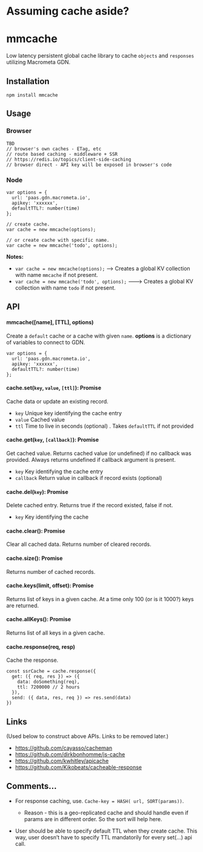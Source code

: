 # Assuming cache aside?

# mmcache

Low latency persistent global cache library to cache `objects` and `responses` utilizing Macrometa GDN.

## Installation

```
npm install mmcache
```

## Usage

### Browser
```
TBD
// browser's own caches - ETag, etc
// route based caching - middleware + SSR
// https://redis.io/topics/client-side-caching
// browser direct - API key will be exposed in browser's code
```

### Node
```
var options = {
  url: 'paas.gdn.macrometa.io',
  apikey: 'xxxxxx',
  defaultTTL?: number(time)
};

// create cache. 
var cache = new mmcache(options);

// or create cache with specific name.
var cache = new mmcache('todo', options);
```

**Notes:**

* `var cache = new mmcache(options);` --> Creates a global KV collection with name `mmcache` if not present.
* `var cache = new mmcache('todo', options);` ---> Creates a global KV collection with name `todo` if not present.

## API

#### mmcache([name], [TTL], options)

Create a `default` cache or a cache with given `name`. **options** is a dictionary of variables to connect to GDN.

```
var options = {
  url: 'paas.gdn.macrometa.io',
  apikey: 'xxxxxx',
  defaultTTL?: number(time)
};
```

#### cache.set(`key`, `value`, `[ttl]`): Promise

Cache data or update an existing record.

* `key` Unique key identifying the cache entry
* `value` Cached value  
* `ttl` Time to live in seconds (optional) . Takes `defaultTTL` if not provided

#### cache.get(`key`, `[callback]`): Promise

Get cached value. Returns cached value (or undefined) if no callback was provided. Always returns undefined if callback argument is present.

* `key` Key identifying the cache entry
* `callback` Return value in callback if record exists (optional)

#### cache.del(`key`): Promise

Delete cached entry. Returns true if the record existed, false if not.

* `key` Key identifying the cache

#### cache.clear(): Promise

Clear all cached data. Returns number of cleared records.

#### cache.size(): Promise
                
Returns number of cached records.

#### cache.keys(limit, offset): Promise

Returns list of keys in a given cache. At a time only 100 (or is it 1000?) keys are returned.

#### cache.allKeys(): Promise
Returns list of all keys in a given cache.

#### cache.response(req, resp)

Cache the response.

```
const ssrCache = cache.response({
  get: ({ req, res }) => ({
    data: doSomething(req),
    ttl: 7200000 // 2 hours
  }),
  send: ({ data, res, req }) => res.send(data)
})
```

## Links
(Used below to construct above APIs. Links to be removed later.)

* https://github.com/cayasso/cacheman
* https://github.com/dirkbonhomme/js-cache
* https://github.com/kwhitley/apicache
* https://github.com/Kikobeats/cacheable-response



## Comments...

* For response caching, use. `Cache-key = HASH( url, SORT(params))`. 
  * Reason - this is a geo-replicated cache and should handle even if params are in different order. So the sort will help here.

* User should be able to specify default TTL when they create cache. This way, user doesn’t have to specify TTL mandatorily for every set(...) api call.
